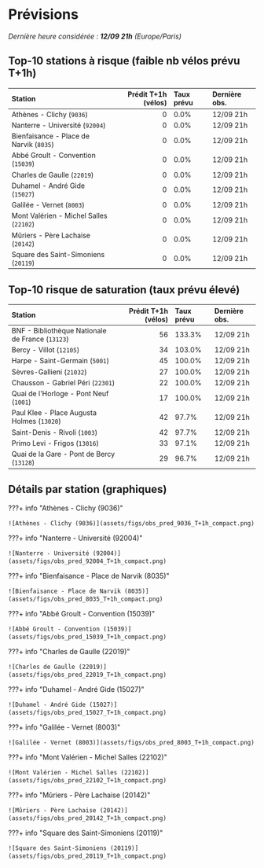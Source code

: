 # Prévisions

*Dernière heure considérée : **12/09 21h** (Europe/Paris)*

## Top-10 stations à risque (faible nb vélos prévu T+1h)

| Station                                 |   Prédit T+1h (vélos) | Taux prévu   | Dernière obs.   |
|:----------------------------------------|----------------------:|:-------------|:----------------|
| Athènes - Clichy (`9036`)               |                     0 | 0.0%         | 12/09 21h       |
| Nanterre - Université (`92004`)         |                     0 | 0.0%         | 12/09 21h       |
| Bienfaisance - Place de Narvik (`8035`) |                     0 | 0.0%         | 12/09 21h       |
| Abbé Groult - Convention (`15039`)      |                     0 | 0.0%         | 12/09 21h       |
| Charles de Gaulle (`22019`)             |                     0 | 0.0%         | 12/09 21h       |
| Duhamel - André Gide (`15027`)          |                     0 | 0.0%         | 12/09 21h       |
| Galilée - Vernet (`8003`)               |                     0 | 0.0%         | 12/09 21h       |
| Mont Valérien - Michel Salles (`22102`) |                     0 | 0.0%         | 12/09 21h       |
| Mûriers - Père Lachaise (`20142`)       |                     0 | 0.0%         | 12/09 21h       |
| Square des Saint-Simoniens (`20119`)    |                     0 | 0.0%         | 12/09 21h       |

## Top-10 risque de saturation (taux prévu élevé)

| Station                                          |   Prédit T+1h (vélos) | Taux prévu   | Dernière obs.   |
|:-------------------------------------------------|----------------------:|:-------------|:----------------|
| BNF - Bibliothèque Nationale de France (`13123`) |                    56 | 133.3%       | 12/09 21h       |
| Bercy - Villot (`12105`)                         |                    34 | 103.0%       | 12/09 21h       |
| Harpe - Saint-Germain (`5001`)                   |                    45 | 100.0%       | 12/09 21h       |
| Sèvres-Gallieni (`21032`)                        |                    27 | 100.0%       | 12/09 21h       |
| Chausson - Gabriel Péri (`22301`)                |                    22 | 100.0%       | 12/09 21h       |
| Quai de l'Horloge - Pont Neuf (`1001`)           |                    17 | 100.0%       | 12/09 21h       |
| Paul Klee - Place Augusta Holmes (`13020`)       |                    42 | 97.7%        | 12/09 21h       |
| Saint-Denis - Rivoli (`1003`)                    |                    42 | 97.7%        | 12/09 21h       |
| Primo Levi - Frigos (`13016`)                    |                    33 | 97.1%        | 12/09 21h       |
| Quai de la Gare - Pont de Bercy (`13128`)        |                    29 | 96.7%        | 12/09 21h       |

## Détails par station (graphiques)

???+ info "Athènes - Clichy (9036)"

    ![Athènes - Clichy (9036)](assets/figs/obs_pred_9036_T+1h_compact.png)

???+ info "Nanterre - Université (92004)"

    ![Nanterre - Université (92004)](assets/figs/obs_pred_92004_T+1h_compact.png)

???+ info "Bienfaisance - Place de Narvik (8035)"

    ![Bienfaisance - Place de Narvik (8035)](assets/figs/obs_pred_8035_T+1h_compact.png)

???+ info "Abbé Groult - Convention (15039)"

    ![Abbé Groult - Convention (15039)](assets/figs/obs_pred_15039_T+1h_compact.png)

???+ info "Charles de Gaulle (22019)"

    ![Charles de Gaulle (22019)](assets/figs/obs_pred_22019_T+1h_compact.png)

???+ info "Duhamel - André Gide (15027)"

    ![Duhamel - André Gide (15027)](assets/figs/obs_pred_15027_T+1h_compact.png)

???+ info "Galilée - Vernet (8003)"

    ![Galilée - Vernet (8003)](assets/figs/obs_pred_8003_T+1h_compact.png)

???+ info "Mont Valérien - Michel Salles (22102)"

    ![Mont Valérien - Michel Salles (22102)](assets/figs/obs_pred_22102_T+1h_compact.png)

???+ info "Mûriers - Père Lachaise (20142)"

    ![Mûriers - Père Lachaise (20142)](assets/figs/obs_pred_20142_T+1h_compact.png)

???+ info "Square des Saint-Simoniens (20119)"

    ![Square des Saint-Simoniens (20119)](assets/figs/obs_pred_20119_T+1h_compact.png)

